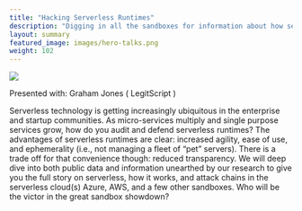 ```yaml
---
title: "Hacking Serverless Runtimes"
description: "Digging in all the sandboxes for information about how serverless works."
layout: summary
featured_image: images/hero-talks.png
weight: 102
---
```


[![](http://img.youtube.com/vi/GZBiz-0t5KA/0.jpg)](http://www.youtube.com/watch?v=GZBiz-0t5KA "Hacking Serverless Runtimes")

Presented with: Graham Jones ( LegitScript )

Serverless technology is getting increasingly ubiquitous in the enterprise and startup
communities. As micro-services multiply and single purpose services grow, how do you audit
and defend serverless runtimes? The advantages of serverless runtimes are clear: increased
agility, ease of use, and ephemerality (i.e., not managing a fleet of “pet” servers). There is a
trade off for that convenience though: reduced transparency. We will deep dive into both public
data and information unearthed by our research to give you the full story on serverless, how it
works, and attack chains in the serverless cloud(s) Azure, AWS, and a few other sandboxes.
Who will be the victor in the great sandbox showdown?